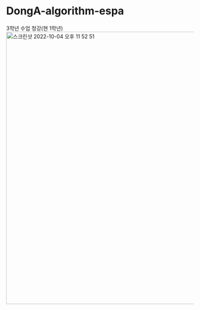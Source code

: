# DongA-algorithm-espa
3학년 수업 청강(현 1학년)
<img width="731" alt="스크린샷 2022-10-04 오후 11 52 51" src="https://user-images.githubusercontent.com/62462552/193852494-d88992d6-eafc-4e9e-a610-cf130c29f641.png">
